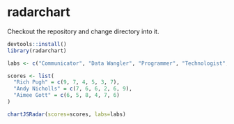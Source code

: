 # radarchart

Checkout the repository and change directory into it.

```r
devtools::install()
library(radarchart)

labs <- c("Communicator", "Data Wangler", "Programmer", "Technologist",  "Modeller", "Visualizer")

scores <- list(
  "Rich Pugh" = c(9, 7, 4, 5, 3, 7),
  "Andy Nicholls" = c(7, 6, 6, 2, 6, 9),
  "Aimee Gott" = c(6, 5, 8, 4, 7, 6)
)

chartJSRadar(scores=scores, labs=labs)


```